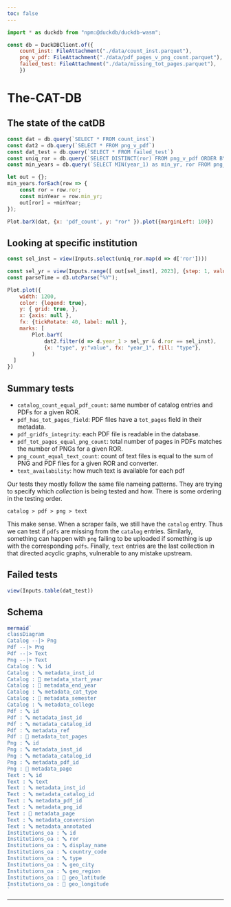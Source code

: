 ```yaml
---
toc: false
---
```


<style>

.hero {
  display: flex;
  flex-direction: column;
  align-items: center;
  font-family: var(--sans-serif);
  margin: 4rem 0 8rem;
  text-wrap: balance;
  text-align: center;
}

.hero h1 {
  margin: 2rem 0;
  max-width: none;
  font-size: 14vw;
  font-weight: 900;
  line-height: 1;
  background: linear-gradient(30deg, var(--theme-foreground-focus), currentColor);
  -webkit-background-clip: text;
  -webkit-text-fill-color: transparent;
  background-clip: text;
}

.hero h2 {
  margin: 0;
  max-width: 34em;
  font-size: 20px;
  font-style: initial;
  font-weight: 500;
  line-height: 1.5;
  color: var(--theme-foreground-muted);
}

@media (min-width: 640px) {
  .hero h1 {
    font-size: 90px;
  }
}

</style>

```js
import * as duckdb from "npm:@duckdb/duckdb-wasm";

const db = DuckDBClient.of({ 
    count_inst: FileAttachment("./data/count_inst.parquet"),
    png_v_pdf: FileAttachment("./data/pdf_pages_v_png_count.parquet"),
    failed_test: FileAttachment("./data/missing_tot_pages.parquet"),
    })
```

# The-CAT-DB
## The state of the catDB

```js
const dat = db.query(`SELECT * FROM count_inst`)
const dat2 = db.query(`SELECT * FROM png_v_pdf`)
const dat_test = db.query(`SELECT * FROM failed_test`)
const uniq_ror = db.query(`SELECT DISTINCT(ror) FROM png_v_pdf ORDER BY ror`)
const min_years = db.query(`SELECT MIN(year_1) as min_yr, ror FROM png_v_pdf GROUP BY ror`)
```

```js
let out = {};
min_years.forEach(row => {
    const ror = row.ror;
    const minYear = row.min_yr;
    out[ror] = +minYear;
});
```

```js
Plot.barX(dat, {x: 'pdf_count', y: "ror" }).plot({marginLeft: 100})
```

## Looking at specific institution

```js
const sel_inst = view(Inputs.select(uniq_ror.map(d => d['ror'])))
```
```js
const sel_yr = view(Inputs.range([ out[sel_inst], 2023], {step: 1, value: out[sel_inst]}))
const parseTime = d3.utcParse("%Y");
```

```js
Plot.plot({
    width: 1200,
    color: {legend: true},
    y: { grid: true, },
    x: {axis: null },
    fx: {tickRotate: 40, label: null },
    marks: [
        Plot.barY(
            dat2.filter(d => d.year_1 > sel_yr & d.ror == sel_inst),
            {x: "type", y:"value", fx: "year_1", fill: "type"},
        )
  ]
})
```

## Summary tests

- `catalog_count_equal_pdf_count`: same number of catalog entries and PDFs for a given ROR.
- `pdf_has_tot_pages_field`: PDF files have a `tot_pages` field in their metadata.
- `pdf_gridfs_integrity`: each PDF file is readable in the database. 
- `pdf_tot_pages_equal_png_count`: total number of pages in PDFs matches the number of PNGs for a given ROR.
- `png_count_equal_text_count`: count of text files is equal to the sum of PNG and PDF files for a given ROR and converter.
- `text_availability`: how much text is available for each pdf

Our tests they mostly follow the same file nameing patterns. They are trying to specify which _collection_ is being tested and how. There is some ordering in the testing order. 

```
catalog > pdf > png > text
```

This make sense. When a scraper fails, we still have the `catalog` entry. Thus we can test if `pdfs` are missing from the `catalog` entries. Similarly, something can happen with `png` failing to be uploaded if something is up with the corresponding `pdfs`. Finally, `text` entries are the last collection in that directed acyclic graphs, vulnerable to any mistake upstream.

## Failed tests

```js
view(Inputs.table(dat_test))
```

## Schema

```js
mermaid`
classDiagram
Catalog --|> Png
Pdf --|> Png
Pdf --|> Text
Png --|> Text 
Catalog : 🔤 id
Catalog : 🔤 metadata_inst_id
Catalog : 🔢 metadata_start_year
Catalog : 🔢 metadata_end_year
Catalog : 🔤 metadata_cat_type
Catalog : 🔢 metadata_semester
Catalog : 🔤 metadata_college
Pdf : 🔤 id
Pdf : 🔤 metadata_inst_id
Pdf : 🔤 metadata_catalog_id
Pdf : 🔤 metadata_ref
Pdf : 🔢 metadata_tot_pages
Png : 🔤 id
Png : 🔤 metadata_inst_id
Png : 🔤 metadata_catalog_id
Png : 🔤 metadata_pdf_id
Png : 🔢 metadata_page
Text : 🔤 id
Text : 🔤 text
Text : 🔤 metadata_inst_id
Text : 🔤 metadata_catalog_id
Text : 🔤 metadata_pdf_id
Text : 🔤 metadata_png_id
Text : 🔢 metadata_page
Text : 🔤 metadata_conversion
Text : 🔤 metadata_annotated
Institutions_oa : 🔤 id
Institutions_oa : 🔤 ror
Institutions_oa : 🔤 display_name
Institutions_oa : 🔤 country_code
Institutions_oa : 🔤 type
Institutions_oa : 🔤 geo_city
Institutions_oa : 🔤 geo_region
Institutions_oa : 🔢 geo_latitude
Institutions_oa : 🔢 geo_longitude
`
```

---